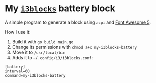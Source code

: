# My [`i3blocks`](https://vivien.github.io/i3blocks/) battery block

A simple program to generate a block using `acpi` and [Font Awesome 5](https://fontawesome.com/).

How I use it:

1. Build it with `go build main.go`
2. Change its permissions with `chmod a+x my-i3blocks-battery`
3. Move it to `/usr/local/bin`
4. Adds it to `~/.config/i3/i3blocks.conf`:

```
[battery]
interval=60
command=my-i3blocks-battery
```